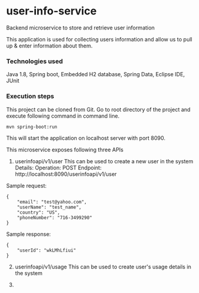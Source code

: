 # user-info-service
Backend microservice to store and retrieve user information

This application is used for collecting users information and allow us to pull up & enter information about them.

### Technologies used
Java 1.8, Spring boot, Embedded H2 database, Spring Data, Eclipse IDE, JUnit

### Execution steps
This project can be cloned from Git. Go to root directory of the project and execute following command in command line.

```mvn spring-boot:run```

This will start the application on localhost server with port 8090. 

This microservice exposes following three APIs

1. userinfoapi/v1/user 
This can be used to create a new user in the system
Details:
Operation: POST 
Endpoint: http://localhost:8090/userinfoapi/v1/user

Sample request:
```
{
	"email": "test@yahoo.com",
	"userName": "test_name",
	"country": "US",
	"phoneNumber": "716-3499290"
}
```

Sample response:
```
{
    "userId": "wkLMhLfiui"
}
```

2. userinfoapi/v1/usage
This can be used to create user's usage details in the system

3. 
